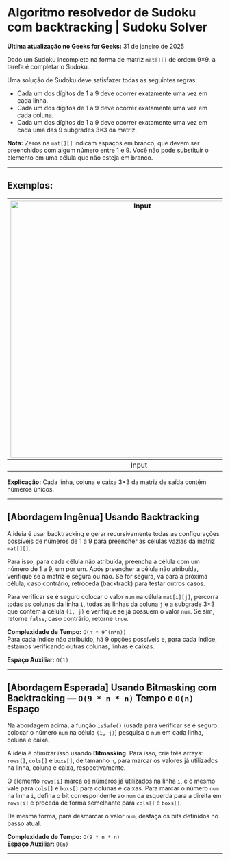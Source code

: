 # Algoritmo resolvedor de Sudoku com backtracking | Sudoku Solver

**Última atualização no Geeks for Geeks:** 31 de janeiro de 2025

Dado um Sudoku incompleto na forma de matriz `mat[][]` de ordem 9×9, a tarefa é completar o Sudoku.

Uma solução de Sudoku deve satisfazer todas as seguintes regras:

- Cada um dos dígitos de 1 a 9 deve ocorrer exatamente uma vez em cada linha.
- Cada um dos dígitos de 1 a 9 deve ocorrer exatamente uma vez em cada coluna.
- Cada um dos dígitos de 1 a 9 deve ocorrer exatamente uma vez em cada uma das 9 subgrades 3×3 da matriz.

**Nota:** Zeros na `mat[][]` indicam espaços em branco, que devem ser preenchidos com algum número entre 1 e 9. Você não pode substituir o elemento em uma célula que não esteja em branco.

---

## Exemplos:

| <img src="https://joaopauloaramuni.github.io/python-imgs/Sudoku_Solver_With_Backtracking/imgs/Suduko-example-question.png" alt="Input" width="600"/> | <img src="https://joaopauloaramuni.github.io/python-imgs/Sudoku_Solver_With_Backtracking/imgs/Suduko-example-answer.png" alt="Output" width="600"/> |
|:------:|:-----:|
| Input | Output | 

**Explicação:** Cada linha, coluna e caixa 3×3 da matriz de saída contém números únicos.

---

## [Abordagem Ingênua] Usando Backtracking

A ideia é usar backtracking e gerar recursivamente todas as configurações possíveis de números de 1 a 9 para preencher as células vazias da matriz `mat[][]`.

Para isso, para cada célula não atribuída, preencha a célula com um número de 1 a 9, um por um. Após preencher a célula não atribuída, verifique se a matriz é segura ou não. Se for segura, vá para a próxima célula; caso contrário, retroceda (backtrack) para testar outros casos.

Para verificar se é seguro colocar o valor `num` na célula `mat[i][j]`, percorra todas as colunas da linha `i`, todas as linhas da coluna `j` e a subgrade 3×3 que contém a célula `(i, j)` e verifique se já possuem o valor `num`. Se sim, retorne `false`, caso contrário, retorne `true`.

**Complexidade de Tempo:** `O(n * 9^(n*n))`  
Para cada índice não atribuído, há 9 opções possíveis e, para cada índice, estamos verificando outras colunas, linhas e caixas.

**Espaço Auxiliar:** `O(1)`

---

## [Abordagem Esperada] Usando Bitmasking com Backtracking — `O(9 * n * n)` Tempo e `O(n)` Espaço

Na abordagem acima, a função `isSafe()` (usada para verificar se é seguro colocar o número `num` na célula `(i, j)`) pesquisa o `num` em cada linha, coluna e caixa.

A ideia é otimizar isso usando **Bitmasking**. Para isso, crie três arrays: `rows[]`, `cols[]` e `boxs[]`, de tamanho `n`, para marcar os valores já utilizados na linha, coluna e caixa, respectivamente.

O elemento `rows[i]` marca os números já utilizados na linha `i`, e o mesmo vale para `cols[]` e `boxs[]` para colunas e caixas. Para marcar o número `num` na linha `i`, defina o bit correspondente ao `num` da esquerda para a direita em `rows[i]` e proceda de forma semelhante para `cols[]` e `boxs[]`.

Da mesma forma, para desmarcar o valor `num`, desfaça os bits definidos no passo atual.

**Complexidade de Tempo:** `O(9 * n * n)`  
**Espaço Auxiliar:** `O(n)`

---